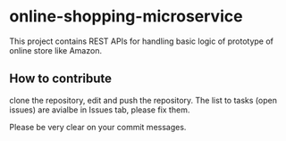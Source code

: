 # online-shopping-microservice
This project contains REST APIs for handling basic logic of prototype of online store like Amazon. 
## How to contribute
clone the repository, edit and push the repository. The list to tasks (open issues) are avialbe in Issues tab, please fix them.

Please be very clear on your commit messages.